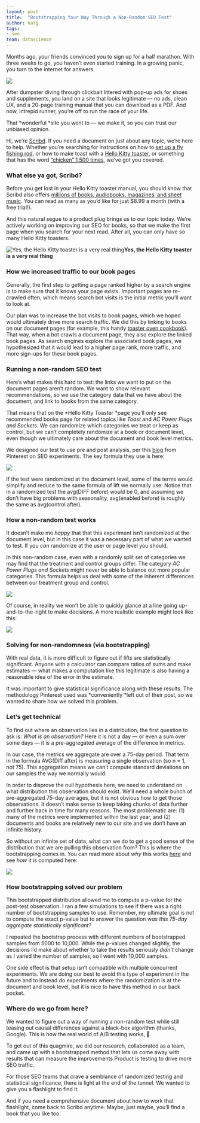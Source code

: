 ```yaml
---
layout: post
title:  "Bootstrapping Your Way Through a Non-Random SEO Test"
author: katg
tags:
- seo
team: datascience
---
```


Months ago, your friends convinced you to sign up for a half marathon. With three weeks to go, you haven’t even started training. In a growing panic, you turn to the internet for answers.

![](https://cdn-images-1.medium.com/max/2000/1*U6JCGY7hCbQzoG4kVtiwLg.png)

After dumpster diving through clickbait littered with pop-up ads for shoes and supplements, you land on a site that looks legitimate — no ads, clean UX, and a 20-page training manual that you can download as a PDF. And now, intrepid runner, you’re off to run the race of your life.

That *wonderful *site you went to — we make it, so you can trust our unbiased opinion.

Hi, we’re [Scribd](https://www.scribd.com/). If you need a document on just about any topic, we’re here to help. Whether you’re searching for instructions on how to [set up a fly fishing rod](https://www.scribd.com/document/42677233/Fly-Fishing-Basic-Setup), or how to make toast with a [Hello Kitty toaster](https://www.scribd.com/document/145547316/hello-kitty-toaster-manual), or something that has the word [“chicken” 1,500 times](https://www.scribd.com/document/284650/Chicken-chicken-chicken), we’ve got you covered.

### What else ya got, Scribd?

Before you get lost in your Hello Kitty toaster manual, you should know that Scribd also offers [millions of books, audiobooks, magazines, and sheet music](https://www.scribd.com/). You can read as many as you’d like for just $8.99 a month (with a free trial!).

And this natural segue to a product plug brings us to our topic today. We’re actively working on improving our SEO for books, so that we make the first page when you search for your next read. After all, you can only have so many Hello Kitty toasters.

![*Yes, the Hello Kitty toaster is a very real thing*](https://cdn-images-1.medium.com/max/2000/1*OoAcaXJEU-QXU66Vo0jU1A.png)**Yes, the Hello Kitty toaster is a very real thing**

### How we increased traffic to our book pages

Generally, the first step to getting a page ranked higher by a search engine is to make sure that it knows your page exists. Important pages are re-crawled often, which means search bot visits is the initial metric you’ll want to look at.

Our plan was to increase the bot visits to book pages, which we hoped would ultimately drive more search traffic. We did this by linking to books on our document pages (for example, this handy [toaster oven cookbook](https://www.scribd.com/book/337930512/Toaster-Oven-30-Quick-and-Easy-Homemade-Recipes-and-Oven-Baked-Meals-to-Cook-for-Two-Special-Appliances)). That way, when a bot crawls a document page, they also explore the linked book pages. As search engines explore the associated book pages, we hypothesized that it would lead to a higher page rank, more traffic, and more sign-ups for these book pages.

### Running a non-random SEO test

Here’s what makes this hard to test: the links we want to put on the document pages aren’t random. We want to show relevant recommendations, so we use the category data that we have about the document, and link to books from the same category.

That means that on the *Hello Kitty Toaster *page you’ll only see recommended books page for related topics like *Toast* and *AC Power Plugs and Sockets*. We can randomize which categories we treat or keep as control, but we can’t completely randomize at a book or document level, even though we ultimately care about the document and book level metrics.

We designed our test to use pre and post analysis, per this [blog](https://medium.com/@Pinterest_Engineering/demystifying-seo-with-experiments-a183b325cf4c) from Pinterest on SEO experiments. The key formula they use is here:

![](https://cdn-images-1.medium.com/max/2000/1*REFctdeg2FAGnpdwkth5Pg.png)

If the test were randomized at the document level, some of the terms would simplify and reduce to the same formula of lift we normally use. Notice that in a randomized test the avg(DIFF before) would be 0, and assuming we don’t have big problems with seasonality, avg(enabled before) is roughly the same as avg(control after).

### How a non-random test works

It doesn’t make me *happy* that that this experiment isn’t randomized at the document level, but in this case it was a necessary part of what we wanted to test. If you *can* randomize at the user or page level you should.

In this non-random case, even with a randomly split set of categories we may find that the treatment and control groups differ. The category *AC Power Plugs and Sockets* might never be able to balance out more popular categories. This formula helps us deal with some of the inherent differences between our treatment group and control.

![](https://cdn-images-1.medium.com/max/2000/1*hJy6aw2kChxkd2N7-l-U_g.gif)

Of course, in reality we won’t be able to quickly glance at a line going up-and-to-the-right to make decisions. A more realistic example might look like this:

![](https://cdn-images-1.medium.com/max/2000/1*saE-9dvvlTdiaD6rlb4Emw.png)

### Solving for non-randomness (via bootstrapping)

With real data, it is more difficult to figure out if lifts are statistically significant. Anyone with a calculator can compare ratios of sums and make estimates — what makes a computation like this legitimate is also having a reasonable idea of the error in the estimate.

It was important to give statistical significance along with these results. The methodology Pinterest used was *conveniently *left out of their post, so we wanted to share how we solved this problem.

### Let’s get technical

To find out where an observation lies in a distribution, the first question to ask is: *What is an observation?* Here it is not a day — or even a sum over some days — it is a pre-aggregated average of the difference in metrics.

In our case, the metrics we aggregate are over a 75-day period. That term in the formula AVG(Diff after) is measuring a single observation (so n = 1, not 75). This aggregation means we can’t compute standard deviations on our samples the way we normally would.

In order to disprove the null hypothesis here, we need to understand on what distribution this observation should exist. We’ll need a whole bunch of pre-aggregated 75-day averages, but it is not obvious how to get those observations. It doesn’t make sense to keep taking chunks of data further and further back in time for many reasons. The most problematic are: (1) many of the metrics were implemented within the last year, and (2) documents and books are relatively new to our site and we don’t have an infinite history.

So without an infinite set of data, what can we do to get a good sense of the distribution that we are pulling this observation from? This is where the bootstrapping comes in. You can read more about *why* this works [here](https://en.wikipedia.org/wiki/Bootstrapping_(statistics)) and see *how* it is computed here:

![](https://cdn-images-1.medium.com/max/2000/1*3bH5BIvaQjKicfHZbwTrIQ.gif)

### How bootstrapping solved our problem

This bootstrapped distribution allowed me to compute a p-value for the post-test observation. I ran a few simulations to see if there was a right number of bootstrapping samples to use. Remember, my ultimate goal is not to compute the exact p-value but to answer the question w*as this 75-day aggregate statistically significant?*

I repeated the bootstrap process with different numbers of bootstrapped samples from 5000 to 10,000. While the p-values changed slightly, the decisions I’d make about whether to take the results seriously *didn’t* change as I varied the number of samples, so I went with 10,000 samples.

One side effect is that setup isn’t compatible with multiple concurrent experiments. We are doing our best to avoid this type of experiment in the future and to instead do experiments where the randomization is at the document and book level, but it is nice to have this method in our back pocket.

### **Where do we go from here?**

We wanted to figure out a way of running a non-random test while still teasing out causal differences against a black-box algorithm (thanks, Google). This is how the real world of A/B testing works, 🤷‍.

To get out of this quagmire, we did our research, collaborated as a team, and came up with a bootstrapped method that lets us come away with results that can measure the improvements Product is testing to drive more SEO traffic.

For those SEO teams that crave a semblance of randomized testing and statistical significance, there is light at the end of the tunnel. We wanted to give you a flashlight to find it.

And if you need a comprehensive document about how to work that flashlight, come back to Scribd anytime. Maybe, just maybe, you’ll find a book that you like too.
